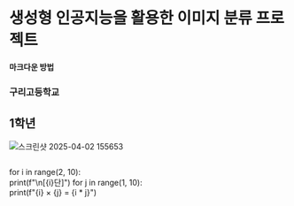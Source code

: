 # 생성형 인공지능을 활용한 이미지 분류 프로젝트
#### 마크다운 방법
### 구리고등학교
## 1학년
![스크린샷 2025-04-02 155653](https://github.com/user-attachments/assets/6424c412-e33d-476a-9b0f-b979b6c7cbb1)
```bash 3323
```
for i in range(2, 10):  
    print(f"\n[{i}단]")
    for j in range(1, 10):  
        print(f"{i} × {j} = {i * j}")
